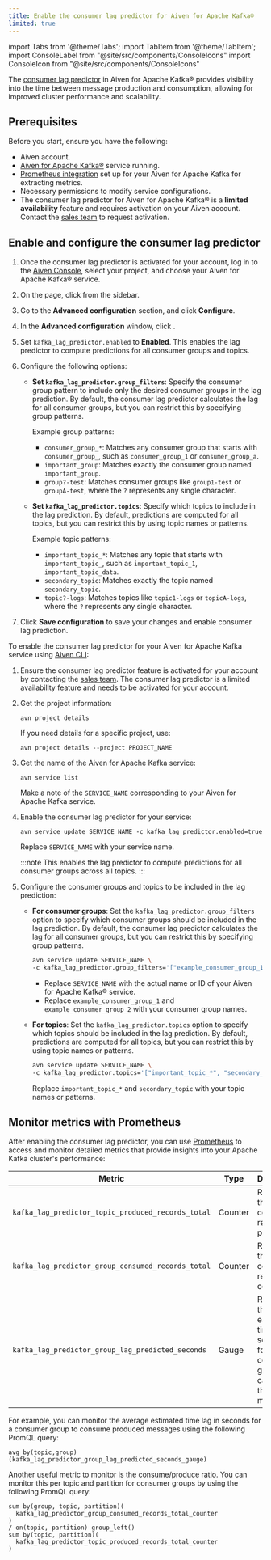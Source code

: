 ```yaml
---
title: Enable the consumer lag predictor for Aiven for Apache Kafka®
limited: true
---
```


import Tabs from '@theme/Tabs';
import TabItem from '@theme/TabItem';
import ConsoleLabel from "@site/src/components/ConsoleIcons"
import ConsoleIcon from "@site/src/components/ConsoleIcons"

The [consumer lag predictor](/docs/products/kafka/concepts/consumer-lag-predictor) in Aiven for Apache Kafka® provides visibility into the time between message production and consumption, allowing for improved cluster performance and scalability.

## Prerequisites

Before you start, ensure you have the following:

-   Aiven account.
-   [Aiven for Apache Kafka®](/docs/products/kafka/get-started) service running.
-   [Prometheus integration](/docs/platform/howto/integrations/prometheus-metrics) set up
    for your Aiven for Apache Kafka for extracting
    metrics.
-   Necessary permissions to modify service configurations.
-   The consumer lag predictor for Aiven for Apache Kafka® is a
    **limited availability** feature and requires activation on your Aiven account.
    Contact the [sales team](https://aiven.io/contact) to request activation.

## Enable and configure the consumer lag predictor

<Tabs groupId="enable-methods">
<TabItem value="console" label="Aiven Console" default>

1. Once the consumer lag predictor is activated for your account,
   log in to the [Aiven Console](https://console.aiven.io/),
   select your project, and choose your Aiven for Apache Kafka® service.

1. On the <ConsoleLabel name="overview"/> page,
   click <ConsoleLabel name="service settings"/> from the sidebar.

1. Go to the **Advanced configuration** section, and click **Configure**.

1. In the **Advanced configuration** window, click <ConsoleIcon name="Add config options"/>.

1. Set `kafka_lag_predictor.enabled` to **Enabled**. This enables the lag
   predictor to compute predictions for all consumer groups and topics.

1. Configure the following options:

   - **Set `kafka_lag_predictor.group_filters`**: Specify the consumer group pattern to
     include only the desired consumer groups in the lag prediction. By default, the
     consumer lag predictor calculates the lag for all consumer groups, but you can
     restrict this by specifying group patterns.

     Example group patterns:
     - `consumer_group_*`: Matches any consumer group that starts with
       `consumer_group_`, such as `consumer_group_1` or `consumer_group_a`.
     - `important_group`: Matches exactly the consumer group named `important_group`.
     - `group?-test`: Matches consumer groups like `group1-test` or `groupA-test`, where
       the `?` represents any single character.

   - **Set `kafka_lag_predictor.topics`**: Specify which topics to include in the lag
     prediction. By default, predictions are computed for all topics, but you can
     restrict this by using topic names or patterns.

     Example topic patterns:
     - `important_topic_*`: Matches any topic that starts with `important_topic_`, such
       as `important_topic_1`, `important_topic_data`.
     - `secondary_topic`: Matches exactly the topic named  `secondary_topic`.
     - `topic?-logs`: Matches topics like `topic1-logs` or `topicA-logs`, where
       the `?` represents any single character.

1. Click **Save configuration** to save your changes and enable consumer lag prediction.

</TabItem>
<TabItem value="cli" label="Aiven CLI">

To enable the consumer lag predictor for your Aiven for Apache Kafka service using
[Aiven CLI](/docs/tools/cli):

1. Ensure the consumer lag predictor feature is activated for your account by contacting
   the [sales team](https://aiven.io/contact). The consumer lag predictor is a limited availability
   feature and needs to be activated for your account.

1. Get the project information:

   ```text
   avn project details
   ```

   If you need details for a specific project, use:

   ```text
   avn project details --project PROJECT_NAME
   ```

1. Get the name of the Aiven for Apache Kafka service:

   ```text
   avn service list
   ```

   Make a note of the `SERVICE_NAME` corresponding to your Aiven for Apache Kafka service.

1. Enable the consumer lag predictor for your service:

   ```text
   avn service update SERVICE_NAME -c kafka_lag_predictor.enabled=true
   ```

   Replace `SERVICE_NAME` with your service name.

    :::note
    This enables the lag predictor to compute predictions for all
    consumer groups across all topics.
    :::

1. Configure the consumer groups and topics to be included in the lag prediction:

   - **For consumer groups**: Set the `kafka_lag_predictor.group_filters` option to
     specify which consumer groups should be included in the lag prediction. By default,
     the consumer lag predictor calculates the lag for all consumer groups, but you can
     restrict this by specifying group patterns.

     ```bash
     avn service update SERVICE_NAME \
     -c kafka_lag_predictor.group_filters='["example_consumer_group_1", "example_consumer_group_2"]'
     ```

     - Replace `SERVICE_NAME` with the actual name or ID of your Aiven for Apache Kafka®
       service.
     - Replace `example_consumer_group_1` and `example_consumer_group_2` with your
       consumer group names.

   - **For topics**: Set the `kafka_lag_predictor.topics` option to specify which topics
     should be included in the lag prediction. By default, predictions are computed for
     all topics, but you can
     restrict this by using topic names or patterns.

     ```bash
     avn service update SERVICE_NAME \
     -c kafka_lag_predictor.topics='["important_topic_*", "secondary_topic"]'
     ```

     Replace `important_topic_*` and `secondary_topic` with your topic names or
     patterns.

</TabItem> </Tabs>

## Monitor metrics with Prometheus

After enabling the consumer lag predictor, you can use [Prometheus](/docs/platform/howto/integrations/prometheus-metrics)
to access and monitor detailed metrics that provide insights into your Apache Kafka
cluster's performance:

| Metric                                             | Type    | Description                                                                                            |
| -------------------------------------------------- | ------- | ------------------------------------------------------------------------------------------------------ |
| `kafka_lag_predictor_topic_produced_records_total` | Counter | Represents the total count of records produced.                                                        |
| `kafka_lag_predictor_group_consumed_records_total` | Counter | Represents the total count of records consumed.                                                        |
| `kafka_lag_predictor_group_lag_predicted_seconds`  | Gauge   | Represents the estimated time lag, in seconds, for a consumer group to catch up to the latest message. |

For example, you can monitor the average estimated time lag in seconds for a
consumer group to consume produced messages using the following PromQL query:

```promql
avg by(topic,group)(kafka_lag_predictor_group_lag_predicted_seconds_gauge)
```

Another useful metric to monitor is the consume/produce ratio. You can monitor this per
topic and partition for consumer groups by using the following  PromQL query:

```promql
sum by(group, topic, partition)(
  kafka_lag_predictor_group_consumed_records_total_counter
)
/ on(topic, partition) group_left()
sum by(topic, partition)(
  kafka_lag_predictor_topic_produced_records_total_counter
)
```
